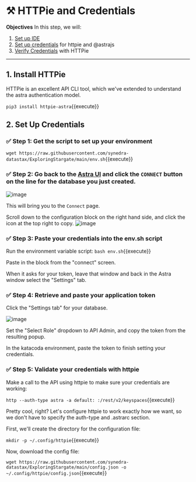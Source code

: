 # ⚒️ HTTPie and Credentials

**Objectives**
In this step, we will:
1. [Set up IDE](#1-setup-ide) 
2. [Set up credentials](#2-set-up-credentials) for httpie and @astrajs
3. [Verify Credentials](#3-verify-credentials) with HTTPie

---

## 1. Install HTTPie
HTTPie is an excellent API CLI tool, which we've extended to understand the astra authentication model.  

`pip3 install httpie-astra`{{execute}}

## 2. Set Up Credentials

### ✅ Step 1: Get the script to set up your environment

`wget https://raw.githubusercontent.com/synedra-datastax/ExploringStargate/main/env.sh`{{execute}}

### ✅ Step 2: Go back to the [**Astra** UI](https://astra.datastax.com) and click the **`CONNECT`** button on the line for the database you just created.

![image](https://user-images.githubusercontent.com/77410784/110701039-853ebb80-81a5-11eb-8a5f-1d6801932321.png)

This will bring you to the `Connect` page.

Scroll down to the configuration block on the right hand side, and click the icon at the top right to copy.
![image](https://user-images.githubusercontent.com/77410784/111052773-e3240b00-8412-11eb-9129-82f6433580f8.png)

### ✅ Step 3: Paste your credentials into the env.sh script

Run the environment variable script:
`bash env.sh`{{execute}}

Paste in the block from the "connect" screen.

When it asks for your token, leave that window and back in the Astra window select the "Settings" tab.

### ✅ Step 4: Retrieve and paste your application token

Click the "Settings tab" for your database.

![image]("https://user-images.githubusercontent.com/77410784/111053372-1f0d9f00-8418-11eb-96db-5ad2a5a4b2bc.png")

Set the "Select Role" dropdown to API Admin, and copy the token from the resulting popup.

In the katacoda environment, paste the token to finish setting your credentials.

### ✅ Step 5: Validate your credentials with httpie

Make a call to the API using httpie to make sure your credentials are working:

`http --auth-type astra -a default: :/rest/v2/keyspaces`{{execute}}

Pretty cool, right?  Let's configure httpie to work exactly how we want, so we don't have to specify the auth-type and .astrarc section.

First, we'll create the directory for the configuration file:

`mkdir -p ~/.config/httpie`{{execute}}

Now, download the config file:

`wget https://raw.githubusercontent.com/synedra-datastax/ExploringStargate/main/config.json -o ~/.config/httpie/config.json`{{execute}}